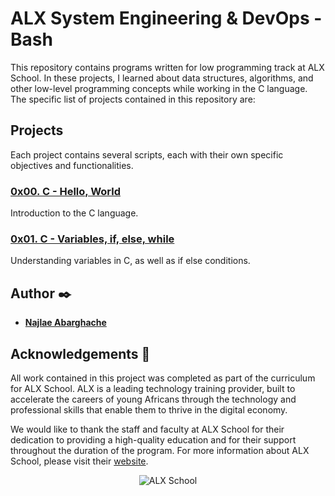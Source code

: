 # ALX System Engineering & DevOps - Bash

This repository contains programs written for low programming track at ALX School. In these projects, I learned about data structures, algorithms, and other low-level programming concepts while working in the C language. The specific list of projects contained in this repository are:

## Projects
Each project contains several scripts, each with their own specific objectives and functionalities.

### [0x00. C - Hello, World](./0x00-hello_world)
Introduction to the C language.

### [0x01. C - Variables, if, else, while](./0x01-variables_if_else_while)
Understanding variables in C, as well as if else conditions.


## Author :black_nib:

* [**Najlae Abarghache**](https://github.com/najlae01)

## Acknowledgements :pray:

All work contained in this project was completed as part of the curriculum for ALX School. ALX is a leading technology training provider, built to accelerate the careers of young Africans through the technology and professional skills that enable them to thrive in the digital economy.

We would like to thank the staff and faculty at ALX School for their dedication to providing a high-quality education and for their support throughout the duration of the program. For more information about ALX School, please visit their [website](https://www.alxafrica.com/).

<p align="center">
  <img src="https://www.alxafrica.com/wp-content/uploads/2022/12/logo-white.svg"
       alt="ALX School"
  >
</p>
